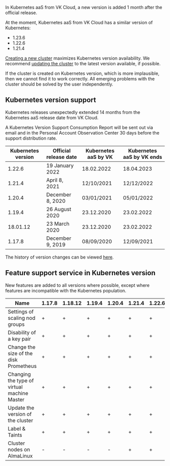 In Kubernetes aaS from VK Cloud, a new version is added 1 month after the official release.

At the moment, Kubernetes aaS from VK Cloud has a similar version of Kubernetes:

- 1.23.6
- 1.22.6
- 1.21.4

[Creating a new cluster](../../../manage-k8s/create-k8s) maximizes Kubernetes version availability. We recommend [updating the cluster](../../../manage-k8s/update-k8s) to the latest version available, if possible.

If the cluster is created on Kubernetes version, which is more implausible, then we cannot find it to work correctly. All emerging problems with the cluster should be solved by the user independently.

## Kubernetes version support <a id="k8s-versions-list"></a>

Kubernetes releases unexpectedly extended 14 months from the Kubernetes aaS release date from VK Cloud.

A Kubernetes Version Support Consumption Report will be sent out via email and in the Personal Account Observation Center 30 days before the support distribution rate.

|Kubernetes version|Official release date|Kubernetes aaS by VK|Kubernetes aaS by VK ends|
|------|------|------|-------|
|1.22.6|19 January 2022|18.02.2022|18.04.2023|
|1.21.4|April 8, 2021|12/10/2021|12/12/2022|
|1.20.4|December 8, 2020|03/01/2021|05/01/2022|
|1.19.4|26 August 2020|23.12.2020|23.02.2022|
|18.01.12|23 March 2020|23.12.2020|23.02.2022|
|1.17.8|December 9, 2019|08/09/2020|12/09/2021|

The history of version changes can be viewed [here](../k8s-version-changelog).

## Feature support service in Kubernetes version <a id="k8s-features-list"></a>

New features are added to all versions where possible, except where features are incompatible with the Kubernetes population.

| Name                             | 1.17.8 | 1.18.12 | 1.19.4 | 1.20.4 | 1.21.4 | 1.22.6 |
| ---------------------------------------- | ------ | ------- | ------ | ------ | ------ | ------ |
| Settings of scaling nod groups     | +      | +       | +      | +      | +      | +      |
| Disability of a key pair                | +      | +       | +      | +      | +      | +      |
| Change the size of the disk Prometheus         | +      | +       | +      | +      | +      | +      |
|Changing the type of virtual machine Master | +      | +       | +      | +      | +      | +      |
| Update the version of the cluster                 | +      | +       | +      | +      | +      | +      |
| Label & Taints                           | +      | +       | +      | +      | +      | +      |
| Cluster nodes on AlmaLinux               | -      | -       | -      | -      | +      | +      |
